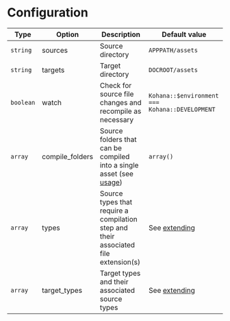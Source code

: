 # Configuration

Type      | Option           | Description                | Default value
----------|------------------|----------------------------| -------------------------
`string`  | sources          | Source directory           | `APPPATH/assets`
`string`  | targets          | Target directory           | `DOCROOT/assets`
`boolean` | watch            | Check for source file changes and recompile as necessary | `Kohana::$environment === Kohana::DEVELOPMENT`
`array`   | compile\_folders | Source folders that can be compiled into a single asset (see [usage](usage)) | `array()`
`array`   | types            | Source types that require a compilation step and their associated file extension(s) | See [extending](extending)
`array`   | target\_types    | Target types and their associated source types | See [extending](extending)
